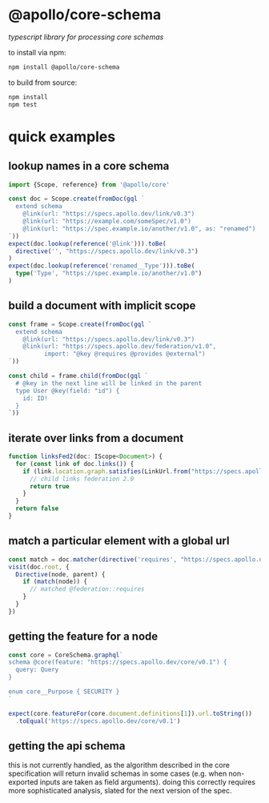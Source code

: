 # @apollo/core-schema

*typescript library for processing core schemas*

to install via npm:

```sh
npm install @apollo/core-schema
```

to build from source:

```sh
npm install
npm test
```

# quick examples
## lookup names in a core schema
```typescript
import {Scope, reference} from '@apollo/core'

const doc = Scope.create(fromDoc(gql `
  extend schema
    @link(url: "https://specs.apollo.dev/link/v0.3")
    @link(url: "https://example.com/someSpec/v1.0")
    @link(url: "https://spec.example.io/another/v1.0", as: "renamed")
`))
expect(doc.lookup(reference('@link'))).toBe(
  directive('', "https://specs.apollo.dev/link/v0.3")
)
expect(doc.lookup(reference('renamed__Type'))).toBe(
  type('Type', "https://spec.example.io/another/v1.0")
)
```

## build a document with implicit scope
```typescript
const frame = Scope.create(fromDoc(gql `
  extend schema
    @link(url: "https://specs.apollo.dev/link/v0.3")
    @link(url: "https://specs.apollo.dev/federation/v1.0",
          import: "@key @requires @provides @external")
`))

const child = frame.child(fromDoc(gql `
  # @key in the next line will be linked in the parent
  type User @key(field: "id") {
    id: ID!
  }
`))
```

## iterate over links from a document
```typescript
function linksFed2(doc: IScope<Document>) {
  for (const link of doc.links()) {
    if (link.location.graph.satisfies(LinkUrl.from("https://specs.apollo.dev/federation/v2.0"))) {
      // child links federation 2.0
      return true
    }  
  }
  return false
}
```

## match a particular element with a global url
```typescript
const match = doc.matcher(directive('requires', "https://specs.apollo.dev/federation/v2.0"))
visit(doc.root, {
  Directive(node, parent) {
    if (match(node)) {
      // matched @federation::requires
    }
  }
})
```



## getting the feature for a node

```typescript
const core = CoreSchema.graphql`
schema @core(feature: "https://specs.apollo.dev/core/v0.1") {
  query: Query
}

enum core__Purpose { SECURITY }
`

expect(core.featureFor(core.document.definitions[1]).url.toString())
  .toEqual('https://specs.apollo.dev/core/v0.1')
```

## getting the api schema

this is not currently handled, as the algorithm described in the core specification will return invalid schemas
in some cases (e.g. when non-exported inputs are taken as field arguments). doing this correctly requires more
sophisticated analysis, slated for the next version of the spec.